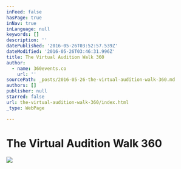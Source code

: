 ```yaml
---
inFeed: false
hasPage: true
inNav: true
inLanguage: null
keywords: []
description: ''
datePublished: '2016-05-26T03:52:57.539Z'
dateModified: '2016-05-26T03:46:31.996Z'
title: The Virtual Audition Walk 360
author:
  - name: 360events.co
    url: ''
sourcePath: _posts/2016-05-26-the-virtual-audition-walk-360.md
authors: []
publisher: null
starred: false
url: the-virtual-audition-walk-360/index.html
_type: WebPage

---
```

# The Virtual Audition Walk 360
![](https://the-grid-user-content.s3-us-west-2.amazonaws.com/eef5fed6-0b48-4594-8261-6564ca743fb2.png)